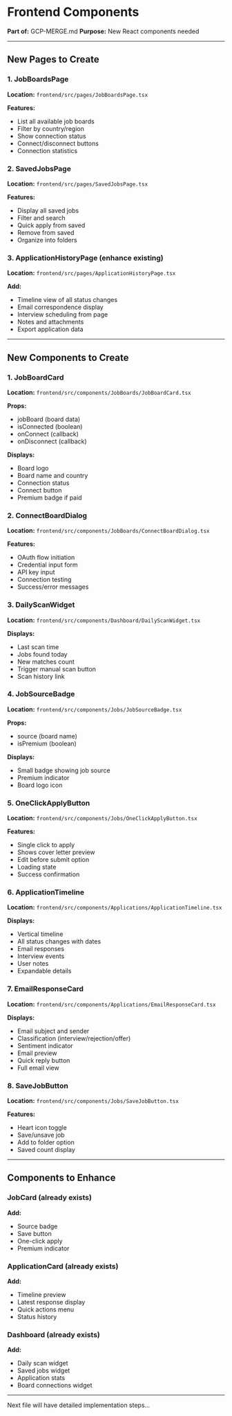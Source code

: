 # Frontend Components

**Part of:** GCP-MERGE.md
**Purpose:** New React components needed

---

## New Pages to Create

### 1. JobBoardsPage
**Location:** `frontend/src/pages/JobBoardsPage.tsx`

**Features:**
- List all available job boards
- Filter by country/region
- Show connection status
- Connect/disconnect buttons
- Connection statistics

### 2. SavedJobsPage
**Location:** `frontend/src/pages/SavedJobsPage.tsx`

**Features:**
- Display all saved jobs
- Filter and search
- Quick apply from saved
- Remove from saved
- Organize into folders

### 3. ApplicationHistoryPage (enhance existing)
**Location:** `frontend/src/pages/ApplicationHistoryPage.tsx`

**Add:**
- Timeline view of all status changes
- Email correspondence display
- Interview scheduling from page
- Notes and attachments
- Export application data

---

## New Components to Create

### 1. JobBoardCard
**Location:** `frontend/src/components/JobBoards/JobBoardCard.tsx`

**Props:**
- jobBoard (board data)
- isConnected (boolean)
- onConnect (callback)
- onDisconnect (callback)

**Displays:**
- Board logo
- Board name and country
- Connection status
- Connect button
- Premium badge if paid

### 2. ConnectBoardDialog
**Location:** `frontend/src/components/JobBoards/ConnectBoardDialog.tsx`

**Features:**
- OAuth flow initiation
- Credential input form
- API key input
- Connection testing
- Success/error messages

### 3. DailyScanWidget
**Location:** `frontend/src/components/Dashboard/DailyScanWidget.tsx`

**Displays:**
- Last scan time
- Jobs found today
- New matches count
- Trigger manual scan button
- Scan history link

### 4. JobSourceBadge
**Location:** `frontend/src/components/Jobs/JobSourceBadge.tsx`

**Props:**
- source (board name)
- isPremium (boolean)

**Displays:**
- Small badge showing job source
- Premium indicator
- Board logo icon

### 5. OneClickApplyButton
**Location:** `frontend/src/components/Jobs/OneClickApplyButton.tsx`

**Features:**
- Single click to apply
- Shows cover letter preview
- Edit before submit option
- Loading state
- Success confirmation

### 6. ApplicationTimeline
**Location:** `frontend/src/components/Applications/ApplicationTimeline.tsx`

**Displays:**
- Vertical timeline
- All status changes with dates
- Email responses
- Interview events
- User notes
- Expandable details

### 7. EmailResponseCard
**Location:** `frontend/src/components/Applications/EmailResponseCard.tsx`

**Displays:**
- Email subject and sender
- Classification (interview/rejection/offer)
- Sentiment indicator
- Email preview
- Quick reply button
- Full email view

### 8. SaveJobButton
**Location:** `frontend/src/components/Jobs/SaveJobButton.tsx`

**Features:**
- Heart icon toggle
- Save/unsave job
- Add to folder option
- Saved count display

---

## Components to Enhance

### JobCard (already exists)
**Add:**
- Source badge
- Save button
- One-click apply
- Premium indicator

### ApplicationCard (already exists)
**Add:**
- Timeline preview
- Latest response display
- Quick actions menu
- Status history

### Dashboard (already exists)
**Add:**
- Daily scan widget
- Saved jobs widget
- Application stats
- Board connections widget

---

Next file will have detailed implementation steps...
